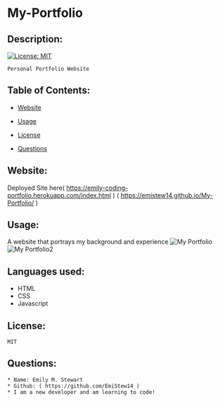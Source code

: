 # My-Portfolio
  ## Description:

  [![License: MIT](https://img.shields.io/badge/License-MIT-yellow.svg)](https://opensource.org/licenses/MIT)
  
    Personal Portfolio Website

  ## Table of Contents:
  
  * [Website](#Website)
    
  
  * [Usage](#Usage)
    
  
  * [License](#License)
  
  * [Questions](#Questions)
    
  

  ## Website:
  Deployed Site here( https://emily-coding-portfolio.herokuapp.com/index.html )
 ( https://emistew14.github.io/My-Portfolio/ )

  ## Usage:
  A website that portrays my background and experience
  ![My Portfolio](https://user-images.githubusercontent.com/77601180/111925157-e77ca380-8a64-11eb-8fce-9a252d8b79a1.png)
![My Portfolio2](https://user-images.githubusercontent.com/77601180/111925194-0d09ad00-8a65-11eb-9bdb-44fc87894053.png)
  
  ## Languages used:
 * HTML
 * CSS
 * Javascript

  ## License:
    MIT
  ## Questions: 
    * Name: Emily M. Stewart
    * Github: ( https://github.com/EmiStew14 )
    * I am a new developer and am learning to code!

